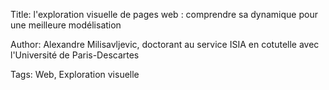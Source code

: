 Title: l'exploration visuelle de pages web : comprendre sa dynamique pour une meilleure modélisation

Author: Alexandre Milisavljevic, doctorant au service ISIA en cotutelle avec l'Université de Paris-Descartes

Tags: Web, Exploration visuelle
